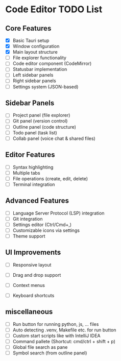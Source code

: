 # Code Editor TODO List

## Core Features
- [x] Basic Tauri setup
- [x] Window configuration
- [x] Main layout structure
- [ ] File explorer functionality
- [ ] Code editor component (CodeMirror)
- [ ] Statusbar implementation
- [ ] Left sidebar panels
- [ ] Right sidebar panels
- [ ] Settings system (JSON-based)

## Sidebar Panels
- [ ] Project panel (file explorer)
- [ ] Git panel (version control)
- [ ] Outline panel (code structure)
- [ ] Todo panel (task list)
- [ ] Collab panel (voice chat & shared files)

## Editor Features
- [ ] Syntax highlighting
- [ ] Multiple tabs
- [ ] File operations (create, edit, delete)
- [ ] Terminal integration

## Advanced Features
- [ ] Language Server Protocol (LSP) integration
- [ ] Git integration
- [ ] Settings editor (Ctrl/Cmd+,)
- [ ] Customizable icons via settings
- [ ] Theme support

## UI Improvements
- [ ] Responsive layout
- [ ] Drag and drop support
- [ ] Context menus
- [ ] Keyboard shortcuts




## miscellaneous
- [ ] Run button for running python, js, ... files
- [ ] Auto detecting .venv, Makefile etc. for run button
- [ ] Custom start scripts like with IntelliJ IDEA
- [ ] Command pallete (Shortcut: cmd/ctrl + shift + p)
- [ ] Global file search as pane
- [ ] Symbol search (from outline panel)